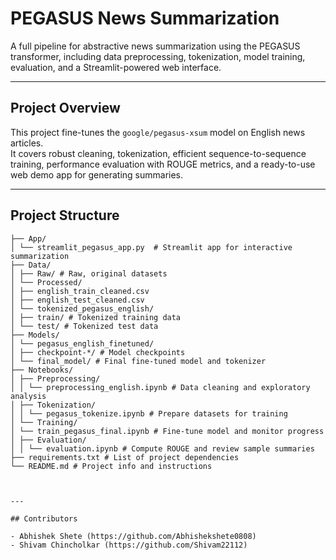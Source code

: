 # PEGASUS News Summarization

A full pipeline for abstractive news summarization using the PEGASUS transformer, including data preprocessing, tokenization, model training, evaluation, and a Streamlit-powered web interface.

---

## Project Overview

This project fine-tunes the `google/pegasus-xsum` model on English news articles.  
It covers robust cleaning, tokenization, efficient sequence-to-sequence training, performance evaluation with ROUGE metrics, and a ready-to-use web demo app for generating summaries.

---

## Project Structure

```News Summarization/
├── App/
│ └── streamlit_pegasus_app.py  # Streamlit app for interactive summarization
├── Data/
│ ├── Raw/ # Raw, original datasets
│ └── Processed/
│ ├── english_train_cleaned.csv
│ ├── english_test_cleaned.csv
│ └── tokenized_pegasus_english/
│ ├── train/ # Tokenized training data
│ └── test/ # Tokenized test data
├── Models/
│ └── pegasus_english_finetuned/
│ ├── checkpoint-*/ # Model checkpoints
│ └── final_model/ # Final fine-tuned model and tokenizer
├── Notebooks/
│ ├── Preprocessing/
│ │ └── preprocessing_english.ipynb # Data cleaning and exploratory analysis
│ ├── Tokenization/
│ │ └── pegasus_tokenize.ipynb # Prepare datasets for training
│ └── Training/
│ └── train_pegasus_final.ipynb # Fine-tune model and monitor progress
│ ├── Evaluation/
│ │ └── evaluation.ipynb # Compute ROUGE and review sample summaries
├── requirements.txt # List of project dependencies
└── README.md # Project info and instructions



---

## Contributors

- Abhishek Shete (https://github.com/Abhishekshete0808)  
- Shivam Chincholkar (https://github.com/Shivam22112)
